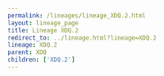 ```yaml
---
permalink: /lineages/lineage_XDQ.2.html
layout: lineage_page
title: Lineage XDQ.2
redirect_to: ../lineage.html?lineage=XDQ.2
lineage: XDQ.2
parent: XDQ
children: ['XDQ.2']
---
```


